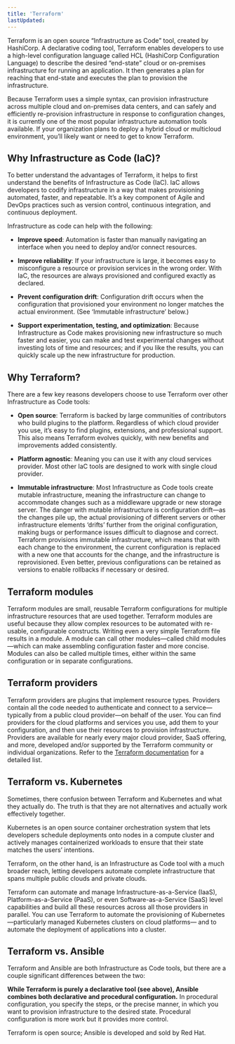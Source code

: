 ```yaml
---
title: 'Terraform'
lastUpdated: 
---
```


Terraform is an open source “Infrastructure as Code” tool, created by HashiCorp.
A declarative coding tool, Terraform enables developers to use a high-level configuration language called HCL (HashiCorp Configuration Language) to describe the desired “end-state” cloud or on-premises infrastructure for running an application. It then generates a plan for reaching that end-state and executes the plan to provision the infrastructure.

Because Terraform uses a simple syntax, can provision infrastructure across multiple cloud and on-premises data centers, and can safely and efficiently re-provision infrastructure in response to configuration changes, it is currently one of the most popular infrastructure automation tools available. If your organization plans to deploy a hybrid cloud or multicloud environment, you’ll likely want or need to get to know Terraform.

## Why Infrastructure as Code (IaC)?

To better understand the advantages of Terraform, it helps to first understand the benefits of Infrastructure as Code (IaC). IaC allows developers to codify infrastructure in a way that makes provisioning automated, faster, and repeatable. It’s a key component of Agile and DevOps practices such as version control, continuous integration, and continuous deployment.

Infrastructure as code can help with the following:

- **Improve speed**: Automation is faster than manually navigating an interface when you need to deploy and/or connect resources.

- **Improve reliability**: If your infrastructure is large, it becomes easy to misconfigure a resource or provision services in the wrong order. With IaC, the resources are always provisioned and configured exactly as declared.

- **Prevent configuration drift**: Configuration drift occurs when the configuration that provisioned your environment no longer matches the actual environment. (See ‘Immutable infrastructure’ below.)

- **Support experimentation, testing, and optimization**: Because Infrastructure as Code makes provisioning new infrastructure so much faster and easier, you can make and test experimental changes without investing lots of time and resources; and if you like the results, you can quickly scale up the new infrastructure for production.

## Why Terraform?
There are a few key reasons developers choose to use Terraform over other Infrastructure as Code tools:

- **Open source**: Terraform is backed by large communities of contributors who build plugins to the platform. Regardless of which cloud provider you use, it’s easy to find plugins, extensions, and professional support. This also means Terraform evolves quickly, with new benefits and improvements added consistently.

- **Platform agnostic**: Meaning you can use it with any cloud services provider. Most other IaC tools are designed to work with single cloud provider.

- **Immutable infrastructure**: Most Infrastructure as Code tools create mutable infrastructure, meaning the infrastructure can change to accommodate changes such as a middleware upgrade or new storage server. The danger with mutable infrastructure is configuration drift—as the changes pile up, the actual provisioning of different servers or other infrastructure elements ‘drifts’ further from the original configuration, making bugs or performance issues difficult to diagnose and correct. 
    Terraform provisions immutable infrastructure, which means that with each change to the environment, the current configuration is replaced with a new one that accounts for the change, and the infrastructure is reprovisioned. Even better, previous configurations can be retained as versions to enable rollbacks if necessary or desired.

## Terraform modules

Terraform modules are small, reusable Terraform configurations for multiple infrastructure resources that are used together. Terraform modules are useful because they allow complex resources to be automated with re-usable, configurable constructs. Writing even a very simple Terraform file results in a module. A module can call other modules—called child modules—which can make assembling configuration faster and more concise. Modules can also be called multiple times, either within the same configuration or in separate configurations.

## Terraform providers

Terraform providers are plugins that implement resource types. Providers contain all the code needed to authenticate and connect to a service—typically from a public cloud provider—on behalf of the user. You can find providers for the cloud platforms and services you use, add them to your configuration, and then use their resources to provision infrastructure. Providers are available for nearly every major cloud provider, SaaS offering, and more, developed and/or supported by the Terraform community or individual organizations. Refer to the [Terraform documentation](https://developer.hashicorp.com/terraform/language/providers) for a detailed list.

## Terraform vs. Kubernetes

Sometimes, there confusion between Terraform and Kubernetes and what they actually do. The truth is that they are not alternatives and actually work effectively together.

Kubernetes is an open source container orchestration system that lets developers schedule deployments onto nodes in a compute cluster and actively manages containerized workloads to ensure that their state matches the users’ intentions.

Terraform, on the other hand, is an Infrastructure as Code tool with a much broader reach, letting developers automate complete infrastructure that spans multiple public clouds and private clouds.

Terraform can automate and manage Infrastructure-as-a-Service (IaaS), Platform-as-a-Service (PaaS), or even Software-as-a-Service (SaaS) level capabilities and build all these resources across all those providers in parallel. You can use Terraform to automate the provisioning of Kubernetes—particularly managed Kubernetes clusters on cloud platforms— and to automate the deployment of applications into a cluster.

## Terraform vs. Ansible

Terraform and Ansible are both Infrastructure as Code tools, but there are a couple significant differences between the two:

**While Terraform is purely a declarative tool (see above), Ansible combines both declarative and procedural configuration.** In procedural configuration, you specify the steps, or the precise manner, in which you want to provision infrastructure to the desired state. Procedural configuration is more work but it provides more control.

Terraform is open source; Ansible is developed and sold by Red Hat.